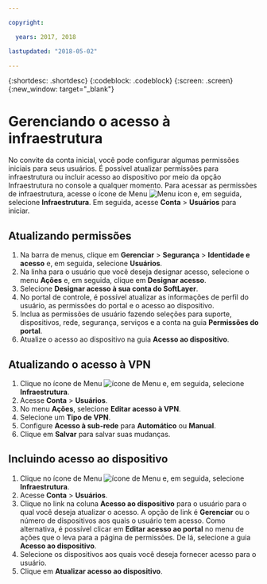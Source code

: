 ```yaml
---

copyright:

  years: 2017, 2018

lastupdated: "2018-05-02"

---
```


{:shortdesc: .shortdesc}
{:codeblock: .codeblock}
{:screen: .screen}
{:new_window: target="_blank"}

# Gerenciando o acesso à infraestrutura

No convite da conta inicial, você pode configurar algumas permissões iniciais para seus usuários. É possível atualizar permissões para infraestrutura ou incluir acesso ao dispositivo por meio da opção Infraestrutura no console a qualquer momento. Para acessar as permissões de infraestrutura, acesse o ícone de Menu ![Menu icon](../icons/icon_hamburger.svg) e, em seguida, selecione **Infraestrutura**. Em seguida, acesse **Conta** &gt; **Usuários** para iniciar.

## Atualizando permissões

1. Na barra de menus, clique em **Gerenciar** &gt; **Segurança** &gt; **Identidade e acesso** e, em seguida, selecione **Usuários**.
2. Na linha para o usuário que você deseja designar acesso, selecione o menu **Ações** e, em seguida, clique em **Designar acesso**.
3. Selecione **Designar acesso à sua conta do SoftLayer**.
4. No portal de controle, é possível atualizar as informações de perfil do usuário, as permissões do portal e o acesso ao dispositivo.
5. Inclua as permissões de usuário fazendo seleções para suporte, dispositivos, rede, segurança, serviços e a conta na guia **Permissões do portal**.
6. Atualize o acesso ao dispositivo na guia **Acesso ao dispositivo**.

## Atualizando o acesso à VPN

1. Clique no ícone de Menu ![ícone de Menu](../icons/icon_hamburger.svg) e, em seguida, selecione **Infraestrutura**.
2. Acesse **Conta** &gt; **Usuários**.
3. No menu **Ações**, selecione **Editar acesso à VPN**.
4. Selecione um **Tipo de VPN**.
5. Configure **Acesso à sub-rede** para **Automático** ou **Manual**.
6. Clique em **Salvar** para salvar suas mudanças.

## Incluindo acesso ao dispositivo

1. Clique no ícone de Menu ![ícone de Menu](../icons/icon_hamburger.svg) e, em seguida, selecione **Infraestrutura**.
2. Acesse **Conta** &gt; **Usuários**.
3. Clique no link na coluna **Acesso ao dispositivo** para o usuário para o qual você deseja atualizar o acesso. A opção de link é **Gerenciar** ou o número de dispositivos aos quais o usuário tem acesso. Como alternativa, é possível clicar em **Editar acesso ao portal** no menu de ações que o leva para a página de permissões. De lá, selecione a guia **Acesso ao dispositivo**.
4. Selecione os dispositivos aos quais você deseja fornecer acesso para o usuário.
5. Clique em **Atualizar acesso ao dispositivo**.
